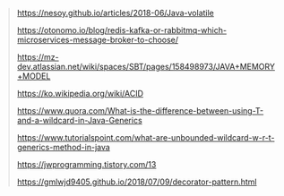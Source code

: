 > https://nesoy.github.io/articles/2018-06/Java-volatile
> 
> https://otonomo.io/blog/redis-kafka-or-rabbitmq-which-microservices-message-broker-to-choose/
>
> https://mz-dev.atlassian.net/wiki/spaces/SBT/pages/158498973/JAVA+MEMORY+MODEL
> 
> https://ko.wikipedia.org/wiki/ACID
>
> https://www.quora.com/What-is-the-difference-between-using-T-and-a-wildcard-in-Java-Generics
>
> https://www.tutorialspoint.com/what-are-unbounded-wildcard-w-r-t-generics-method-in-java
>
> https://jwprogramming.tistory.com/13
>
> https://gmlwjd9405.github.io/2018/07/09/decorator-pattern.html
